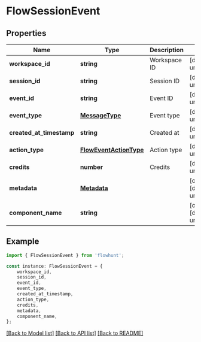 # FlowSessionEvent


## Properties

Name | Type | Description | Notes
------------ | ------------- | ------------- | -------------
**workspace_id** | **string** | Workspace ID | [default to undefined]
**session_id** | **string** | Session ID | [default to undefined]
**event_id** | **string** | Event ID | [default to undefined]
**event_type** | [**MessageType**](MessageType.md) | Event type | [default to undefined]
**created_at_timestamp** | **string** | Created at | [default to undefined]
**action_type** | [**FlowEventActionType**](FlowEventActionType.md) | Action type | [default to undefined]
**credits** | **number** | Credits | [default to undefined]
**metadata** | [**Metadata**](Metadata.md) |  | [optional] [default to undefined]
**component_name** | **string** |  | [optional] [default to undefined]

## Example

```typescript
import { FlowSessionEvent } from 'flowhunt';

const instance: FlowSessionEvent = {
    workspace_id,
    session_id,
    event_id,
    event_type,
    created_at_timestamp,
    action_type,
    credits,
    metadata,
    component_name,
};
```

[[Back to Model list]](../README.md#documentation-for-models) [[Back to API list]](../README.md#documentation-for-api-endpoints) [[Back to README]](../README.md)
